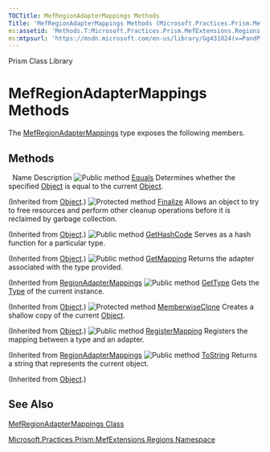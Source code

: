 ```yaml
---
TOCTitle: MefRegionAdapterMappings Methods
Title: 'MefRegionAdapterMappings Methods (Microsoft.Practices.Prism.MefExtensions.Regions)'
ms:assetid: 'Methods.T:Microsoft.Practices.Prism.MefExtensions.Regions.MefRegionAdapterMappings'
ms:mtpsurl: 'https://msdn.microsoft.com/en-us/library/Gg431024(v=PandP.50)'
---
```


Prism Class Library

# MefRegionAdapterMappings Methods

The [MefRegionAdapterMappings](https://msdn.microsoft.com/en-us/library/microsoft.practices.prism.mefextensions.regions.mefregionadaptermappings(v=pandp.50)) type exposes the following members.

## Methods

<span id="methodTableToggle"></span>
 
Name
Description
![](https://msdn.microsoft.com/en-us/Gg431024.pubmethod(en-us,PandP.50).gif "Public method")
[Equals](http://msdn.microsoft.com/en-us/library/bsc2ak47)
Determines whether the specified [Object](http://msdn.microsoft.com/en-us/library/e5kfa45b) is equal to the current [Object](http://msdn.microsoft.com/en-us/library/e5kfa45b).

(Inherited from [Object](http://msdn.microsoft.com/en-us/library/e5kfa45b).)
![](https://msdn.microsoft.com/en-us/Gg431024.protmethod(en-us,PandP.50).gif "Protected method")
[Finalize](http://msdn.microsoft.com/en-us/library/4k87zsw7)
Allows an object to try to free resources and perform other cleanup operations before it is reclaimed by garbage collection.

(Inherited from [Object](http://msdn.microsoft.com/en-us/library/e5kfa45b).)
![](https://msdn.microsoft.com/en-us/Gg431024.pubmethod(en-us,PandP.50).gif "Public method")
[GetHashCode](http://msdn.microsoft.com/en-us/library/zdee4b3y)
Serves as a hash function for a particular type.

(Inherited from [Object](http://msdn.microsoft.com/en-us/library/e5kfa45b).)
![](https://msdn.microsoft.com/en-us/Gg431024.pubmethod(en-us,PandP.50).gif "Public method")
[GetMapping](https://msdn.microsoft.com/en-us/library/microsoft.practices.prism.regions.regionadaptermappings.getmapping(v=pandp.50))
Returns the adapter associated with the type provided.

(Inherited from [RegionAdapterMappings](https://msdn.microsoft.com/en-us/library/microsoft.practices.prism.regions.regionadaptermappings(v=pandp.50))
![](https://msdn.microsoft.com/en-us/Gg431024.pubmethod(en-us,PandP.50).gif "Public method")
[GetType](http://msdn.microsoft.com/en-us/library/dfwy45w9)
Gets the [Type](http://msdn.microsoft.com/en-us/library/42892f65) of the current instance.

(Inherited from [Object](http://msdn.microsoft.com/en-us/library/e5kfa45b).)
![](https://msdn.microsoft.com/en-us/Gg431024.protmethod(en-us,PandP.50).gif "Protected method")
[MemberwiseClone](http://msdn.microsoft.com/en-us/library/57ctke0a)
Creates a shallow copy of the current [Object](http://msdn.microsoft.com/en-us/library/e5kfa45b).

(Inherited from [Object](http://msdn.microsoft.com/en-us/library/e5kfa45b).)
![](https://msdn.microsoft.com/en-us/Gg431024.pubmethod(en-us,PandP.50).gif "Public method")
[RegisterMapping](https://msdn.microsoft.com/en-us/library/microsoft.practices.prism.regions.regionadaptermappings.registermapping(v=pandp.50))
Registers the mapping between a type and an adapter.

(Inherited from [RegionAdapterMappings](https://msdn.microsoft.com/en-us/library/microsoft.practices.prism.regions.regionadaptermappings(v=pandp.50))
![](https://msdn.microsoft.com/en-us/Gg431024.pubmethod(en-us,PandP.50).gif "Public method")
[ToString](http://msdn.microsoft.com/en-us/library/7bxwbwt2)
Returns a string that represents the current object.

(Inherited from [Object](http://msdn.microsoft.com/en-us/library/e5kfa45b).)

## See Also


[MefRegionAdapterMappings Class](https://msdn.microsoft.com/en-us/library/microsoft.practices.prism.mefextensions.regions.mefregionadaptermappings(v=pandp.50))

[Microsoft.Practices.Prism.MefExtensions.Regions Namespace](https://msdn.microsoft.com/en-us/library/microsoft.practices.prism.mefextensions.regions(v=pandp.50))
